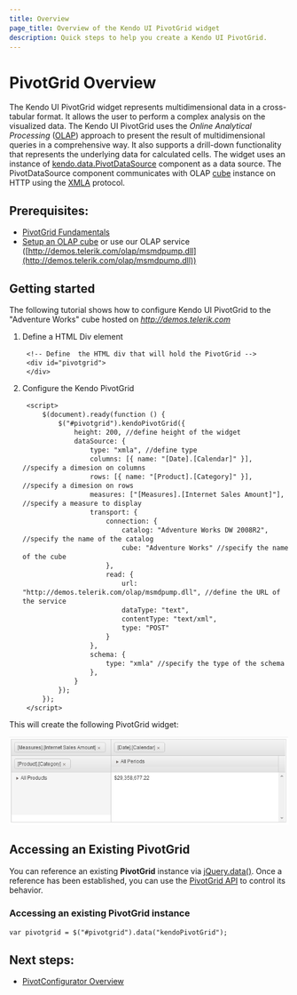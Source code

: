 ```yaml
---
title: Overview
page_title: Overview of the Kendo UI PivotGrid widget
description: Quick steps to help you create a Kendo UI PivotGrid.
---
```


# PivotGrid Overview

The Kendo UI PivotGrid widget represents multidimensional data in a cross-tabular format. It allows the user to perform a complex analysis on the visualized data. The Kendo UI PivotGrid uses the *Online Analytical Processing* ([OLAP](http://en.wikipedia.org/wiki/Online_analytical_processing)) approach to present the result of multidimensional queries in a comprehensive way. It also supports a drill-down functionality that represents the underlying data for calculated cells. The widget uses an instance of [kendo.data.PivotDataSource](/api/framework/pivotdatasource) component as a data source. The PivotDataSource component communicates with OLAP [cube](http://en.wikipedia.org/wiki/OLAP_cube) instance on HTTP using the [XMLA](http://en.wikipedia.org/wiki/XML_for_Analysis) protocol.

## Prerequisites:

- [PivotGrid Fundamentals](/getting-started/web/pivotgrid/fundamentals)
- [Setup an OLAP cube](/getting-started/web/pivotgrid/olap-cube-setup) or use our OLAP service ([http://demos.telerik.com/olap/msmdpump.dll](http://demos.telerik.com/olap/msmdpump.dll))

## Getting started

The following tutorial shows how to configure Kendo UI PivotGrid to the "Adventure Works" cube hosted on *http://demos.telerik.com*

1. Define a HTML Div element

		<!-- Define	 the HTML div that will hold the PivotGrid -->
		<div id="pivotgrid">
		</div>

2. Configure the Kendo PivotGrid

        <script>
        	$(document).ready(function () {
            	$("#pivotgrid").kendoPivotGrid({
					height: 200, //define height of the widget
					dataSource: {
						type: "xmla", //define type
						columns: [{ name: "[Date].[Calendar]" }], //specify a dimesion on columns
						rows: [{ name: "[Product].[Category]" }], //specify a dimesion on rows
						measures: ["[Measures].[Internet Sales Amount]"], //specify a measure to display
						transport: {
                            connection: {
                                catalog: "Adventure Works DW 2008R2", //specify the name of the catalog
                                cube: "Adventure Works" //specify the name of the cube
                            },
                            read: {
                                url: "http://demos.telerik.com/olap/msmdpump.dll", //define the URL of the service
                                dataType: "text",
                                contentType: "text/xml",
                                type: "POST"
                            }
                        },
						schema: {
                            type: "xmla" //specify the type of the schema
                        },
					}
				});
        	});
    	</script>

This will create the following PivotGrid widget:

![Kendo UI PivotGrid](/getting-started/images/pivotgrid.png)

## Accessing an Existing PivotGrid

You can reference an existing **PivotGrid** instance via [jQuery.data()](http://api.jquery.com/jQuery.data/).
Once a reference has been established, you can use the [PivotGrid API](/api/web/pivotgrid) to control its behavior.

### Accessing an existing PivotGrid instance

    var pivotgrid = $("#pivotgrid").data("kendoPivotGrid");

## Next steps:
- [PivotConfigurator Overview](/getting-started/web/pivotgrid/configurator)
